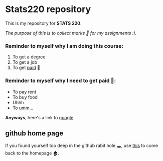 # Stats220 repository
This is my repository for **STATS 220**.

*The purpose of this is to collect marks 💯 for my assignments :).*

### Reminder to myself why I am doing this course:

1. To get a degree
1. To get a job
1. To get [paid](https://en.wikipedia.org/wiki/Money) 💸

### Reminder to myself why I need to get paid 💸:

* To pay rent
* To buy food
* Uhhh
* To umm...
   
**Anyways**, here's a link to [google](https://www.google.com/)

## github home page
If you found yourself too deep in the github rabit hole 🕳️, use [this](https://github.com/) to come back to the homepage 🏠.

